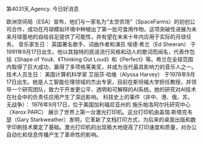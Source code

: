 第4031天,Agency. 今日好消息

欧洲空间局（ESA）宣布，他们与一家名为“太空农场”（SpaceFarms）的初创公司合作，成功在月球模拟环境中种植出了第一批可食用作物。这项突破性进展为未来月球基地的自给自足提供了可能性，并有望在未来十年内应用于实际的月球任务。
音乐家生日：
英国著名歌手、词曲作者和演员 埃德·希兰（Ed Sheeran） 于1991年9月17日出生。他以其独特的民谣流行风格和动人的歌词而闻名，代表作包括《Shape of You》、《Thinking Out Loud》和《Perfect》等。希兰在全球范围内取得了巨大成功，赢得了多项格莱美奖，并成为当代最具影响力的音乐人之一。
技术人员生日：
美国计算机科学家 艾丽莎·哈维（Alyssa Harvey） 于1978年9月17日出生。她是人工智能伦理领域的杰出专家，目前在斯坦福大学担任教授，并领导一个研究团队，致力于开发更公平、透明和可解释的AI系统。她的研究对AI技术在社会中的负责任应用产生了深远影响。
科技史上的事件（非中、港、俄、苏，无战争）：
1976年9月17日，位于美国加利福尼亚州的 施乐帕洛阿尔托研究中心（Xerox PARC） 展示了世界上第一台激光打印机。这台打印机由盖瑞·斯塔克韦瑟（Gary Starkweather）发明，它革新了文档打印方式，为后来的桌面出版和数字印刷技术奠定了基础。激光打印机的出现极大地提高了打印速度和质量，对办公自动化和信息传播产生了革命性的影响。